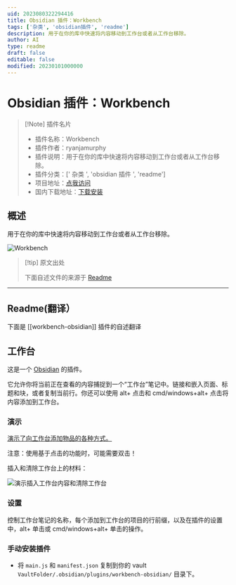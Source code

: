 ```yaml
---
uid: 2023080322294416
title: Obsidian 插件：Workbench
tags: ['杂类', 'obsidian插件', 'readme']
description: 用于在你的库中快速将内容移动到工作台或者从工作台移除。
author: AI
type: readme
draft: false
editable: false
modified: 20230101000000
---
```


# Obsidian 插件：Workbench

> [!Note] 插件名片
> - 插件名称：Workbench
> - 插件作者：ryanjamurphy
> - 插件说明：用于在你的库中快速将内容移动到工作台或者从工作台移除。
> - 插件分类：[' 杂类 ', 'obsidian 插件 ', 'readme']
> - 项目地址：[点我访问](https://github.com/ryanjamurphy/workbench-obsidian)
> - 国内下载地址：[下载安装](https://pkmer.cn/products/plugin/pluginMarket/?workbench-obsidian)

## 概述

用于在你的库中快速将内容移动到工作台或者从工作台移除。

![Workbench](https://cdn.pkmer.cn/covers/workbench-obsidian_new.gif!pkmer)

> [!tip] 原文出处
>
>下面自述文件的来源于 [Readme](https://ghproxy.net/https://raw.githubusercontent.com/ryanjamurphy/workbench-obsidian/master/README.md)
>

---

## Readme(翻译）

下面是 [[workbench-obsidian]] 插件的自述翻译

## 工作台

这是一个 [Obsidian](https://obsidian.md) 的插件。

它允许你将当前正在查看的内容捕捉到一个“工作台”笔记中。链接和嵌入页面、标题和块，或者复制当前行。你还可以使用 alt+ 点击和 cmd/windows+alt+ 点击将内容添加到工作台。

### 演示

[演示了向工作台添加物品的各种方式。](https://i.imgur.com/tG4dOvp.gif)

注意：使用基于点击的功能时，可能需要双击！

插入和清除工作台上的材料：

![演示插入工作台内容和清除工作台](https://i.imgur.com/YCazTIb.gif)

### 设置

控制工作台笔记的名称，每个添加到工作台的项目的行前缀，以及在插件的设置中，alt+ 单击或 cmd/windows+alt+ 单击的操作。

### 手动安装插件

- 将 `main.js` 和 `manifest.json` 复制到你的 vault `VaultFolder/.obsidian/plugins/workbench-obsidian/` 目录下。




